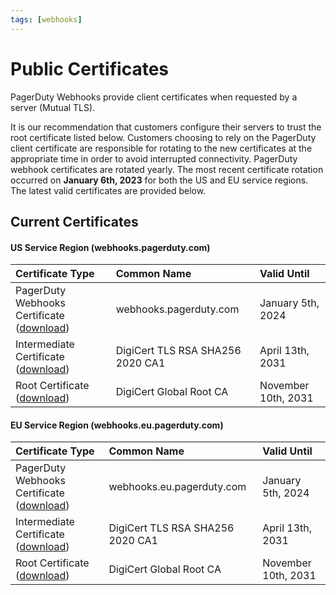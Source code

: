 ```yaml
---
tags: [webhooks]
---
```


# Public Certificates

PagerDuty Webhooks provide client certificates when requested by a server (Mutual TLS).  

It is our recommendation that customers configure their servers to trust the root certificate listed below. Customers choosing to rely on the PagerDuty client certificate are responsible for rotating to the new certificates at the appropriate time in order to avoid interrupted connectivity. PagerDuty webhook certificates are rotated yearly. The most recent certificate rotation occurred on **January 6th, 2023** for both the US and EU service regions. The latest valid certificates are provided below. 

## Current Certificates

#### US Service Region (webhooks.pagerduty.com)
| Certificate Type                                                                                                             | Common Name                      | Valid Until         |
|:-----------------------------------------------------------------------------------------------------------------------------|:---------------------------------|:--------------------|
| PagerDuty Webhooks Certificate ([download](https://developer.pagerduty.com/certificates/2023_webhooks_pagerduty_com.pem))    | webhooks.pagerduty.com           | January 5th, 2024   |
| Intermediate Certificate ([download](https://cacerts.digicert.com/DigiCertTLSRSASHA2562020CA1-1.crt.pem))                    | DigiCert TLS RSA SHA256 2020 CA1 | April 13th, 2031    |
| Root Certificate ([download](https://cacerts.digicert.com/DigiCertGlobalRootCA.crt.pem))                                     | DigiCert Global Root CA          | November 10th, 2031 |

#### EU Service Region (webhooks.eu.pagerduty.com)

| Certificate Type                                                                                                             | Common Name                      | Valid Until         |
|:-----------------------------------------------------------------------------------------------------------------------------|:---------------------------------|:--------------------|
| PagerDuty Webhooks Certificate ([download](https://developer.pagerduty.com/certificates/2023_webhooks_eu_pagerduty_com.pem)) | webhooks.eu.pagerduty.com        | January 5th, 2024   |
| Intermediate Certificate ([download](https://cacerts.digicert.com/DigiCertTLSRSASHA2562020CA1-1.crt.pem))                    | DigiCert TLS RSA SHA256 2020 CA1 | April 13th, 2031    |
| Root Certificate ([download](https://cacerts.digicert.com/DigiCertGlobalRootCA.crt.pem))                                     | DigiCert Global Root CA          | November 10th, 2031 |
